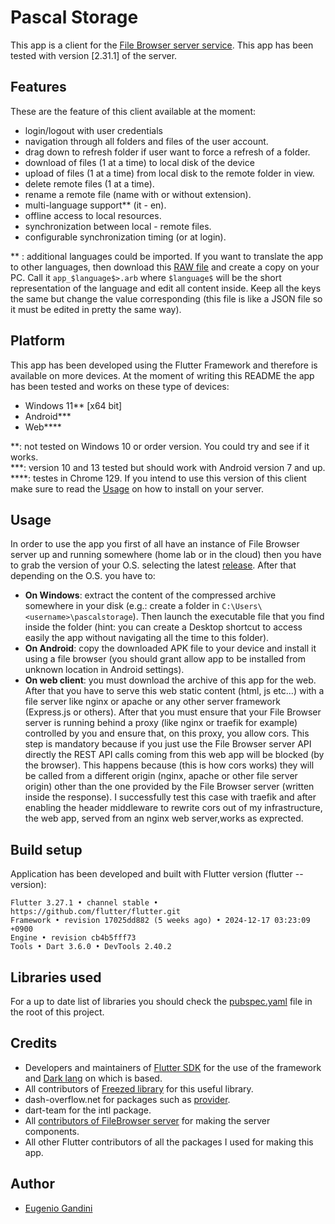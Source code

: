 # Pascal Storage

This app is a client for the [File Browser server service](https://github.com/filebrowser/filebrowser/). This app has been tested with version [2.31.1] of the server.

## Features

These are the feature of this client available at the moment:
* login/logout with user credentials
* navigation through all folders and files of the user account.
* drag down to refresh folder if user want to force a refresh of a folder.
* download of files (1 at a time) to local disk of the device
* upload of files (1 at a time) from local disk to the remote folder in view.
* delete remote files (1 at a time).
* rename a remote file (name with or without extension).
* multi-language support** (it - en).
* offline access to local resources.
* synchronization between local - remote files.
* configurable synchronization timing (or at login).

** : additional languages could be imported. If you want to translate the app to other languages, then download this [RAW file](./lib/I18n/app_en.arb) and create a copy on your PC. Call it ```app_$language$>.arb``` where ```$language$``` will be the short representation of the language and edit all content inside. Keep all the keys the same but change the value corresponding (this file is like a JSON file so it must be edited in pretty the same way).

## Platform

This app has been developed using the Flutter Framework and therefore is available on more devices. At the moment of writing this README the app has been tested and works on these type of devices:
* Windows 11** [x64 bit]
* Android***
* Web****

**: not tested on Windows 10 or order version. You could try and see if it works.<br>
***: version 10 and 13 tested but should work with Android version 7 and up.
****: testes in Chrome 129. If you intend to use this version of this client make sure to read the [Usage](#usage) on how to install on your server.

## Usage

In order to use the app you first of all have an instance of File Browser server up and running somewhere (home lab or in the cloud) then you have to grab the version of your O.S. selecting the latest [release](https://github.com/EugenioGandini/FileBrowserFlutter/releases).
After that depending on the O.S. you have to:
* <strong>On Windows</strong>: extract the content of the compressed archive somewhere in your disk (e.g.: create a folder in ```C:\Users\<username>\pascalstorage```). Then launch the executable file that you find inside the folder (hint: you can create a Desktop shortcut to access easily the app without navigating all the time to this folder).
* <strong>On Android</strong>: copy the downloaded APK file to your device and install it using a file browser (you should grant allow app to be installed from unknown location in Android settings).
* <strong>On web client</strong>: you must download the archive of this app for the web. After that you have to serve this web static content (html, js etc...) with a file server like nginx or apache or any other server framework (Express.js or others). After that you must ensure that your File Browser server is running behind a proxy (like nginx or traefik for example) controlled by you and ensure that, on this proxy, you allow cors. This step is mandatory because if you just use the File Browser server API directly the REST API calls coming from this web app will be blocked (by the browser). This happens because (this is how cors works) they will be called from a different origin (nginx, apache or other file server origin) other than the one provided by the File Browser server (written inside the response).
I successfully test this case with traefik and after enabling the header middleware to rewrite cors out of my infrastructure, the web app, served from an nginx web server,works as exprected.

## Build setup
Application has been developed and built with Flutter version (flutter --version):
```
Flutter 3.27.1 • channel stable • https://github.com/flutter/flutter.git
Framework • revision 17025dd882 (5 weeks ago) • 2024-12-17 03:23:09 +0900
Engine • revision cb4b5fff73
Tools • Dart 3.6.0 • DevTools 2.40.2
```

## Libraries used

For a up to date list of libraries you should check the [pubspec.yaml](./pubspec.yaml) file in the root of this project.

## Credits

* Developers and maintainers of [Flutter SDK](https://flutter.dev/) for the use of the framework and [Dark lang](https://dart.dev/) on which is based.
* All contributors of [Freezed library](https://github.com/rrousselGit/freezed) for this useful library.
* dash-overflow.net for packages such as [provider](https://pub.dev/packages/provider).
* dart-team for the intl package.
* All [contributors of FileBrowser server](https://github.com/filebrowser/filebrowser) for making the server components.
* All other Flutter contributors of all the packages I used for making this app.

## Author

* [Eugenio Gandini](https://github.com/EugenioGandini)
